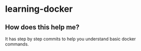 # learning-docker

## How does this help me?

It has step by step commits to help you understand basic docker commands.
